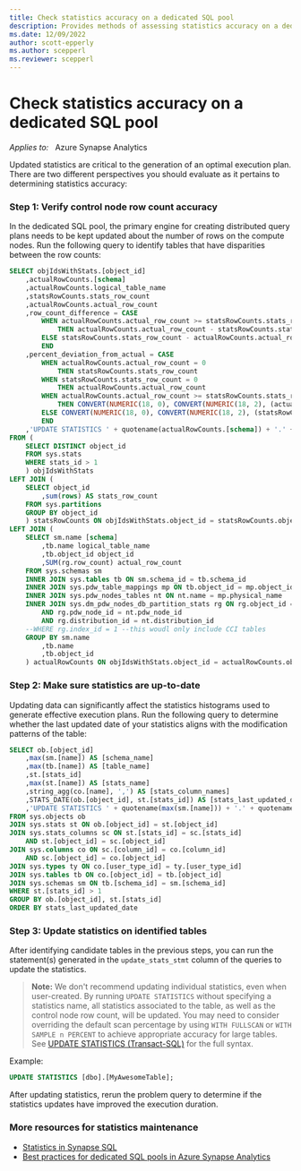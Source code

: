 ```yaml
---
title: Check statistics accuracy on a dedicated SQL pool
description: Provides methods of assessing statistics accuracy on a dedicated SQL pool
ms.date: 12/09/2022
author: scott-epperly
ms.author: scepperl
ms.reviewer: scepperl
---
```


# Check statistics accuracy on a dedicated SQL pool

_Applies to:_ &nbsp; Azure Synapse Analytics

Updated statistics are critical to the generation of an optimal execution plan. There are two different perspectives you should evaluate as it pertains to determining statistics accuracy:

### Step 1: Verify control node row count accuracy

In the dedicated SQL pool, the primary engine for creating distributed query plans needs to be kept updated about the number of rows on the compute nodes. Run the following query to identify tables that have disparities between the row counts:

```sql
SELECT objIdsWithStats.[object_id]
	,actualRowCounts.[schema]
	,actualRowCounts.logical_table_name
	,statsRowCounts.stats_row_count
	,actualRowCounts.actual_row_count
	,row_count_difference = CASE 
		WHEN actualRowCounts.actual_row_count >= statsRowCounts.stats_row_count
			THEN actualRowCounts.actual_row_count - statsRowCounts.stats_row_count
		ELSE statsRowCounts.stats_row_count - actualRowCounts.actual_row_count
		END
	,percent_deviation_from_actual = CASE 
		WHEN actualRowCounts.actual_row_count = 0
			THEN statsRowCounts.stats_row_count
		WHEN statsRowCounts.stats_row_count = 0
			THEN actualRowCounts.actual_row_count
		WHEN actualRowCounts.actual_row_count >= statsRowCounts.stats_row_count
			THEN CONVERT(NUMERIC(18, 0), CONVERT(NUMERIC(18, 2), (actualRowCounts.actual_row_count - statsRowCounts.stats_row_count)) / CONVERT(NUMERIC(18, 2), actualRowCounts.actual_row_count) * 100)
		ELSE CONVERT(NUMERIC(18, 0), CONVERT(NUMERIC(18, 2), (statsRowCounts.stats_row_count - actualRowCounts.actual_row_count)) / CONVERT(NUMERIC(18, 2), actualRowCounts.actual_row_count) * 100)
		END
	,'UPDATE STATISTICS ' + quotename(actualRowCounts.[schema]) + '.' + quotename(actualRowCounts.logical_table_name) + ';' as update_stats_stmt
FROM (
	SELECT DISTINCT object_id
	FROM sys.stats
	WHERE stats_id > 1
	) objIdsWithStats
LEFT JOIN (
	SELECT object_id
		,sum(rows) AS stats_row_count
	FROM sys.partitions
	GROUP BY object_id
	) statsRowCounts ON objIdsWithStats.object_id = statsRowCounts.object_id
LEFT JOIN (
	SELECT sm.name [schema]
		,tb.name logical_table_name
		,tb.object_id object_id
		,SUM(rg.row_count) actual_row_count
	FROM sys.schemas sm
	INNER JOIN sys.tables tb ON sm.schema_id = tb.schema_id
	INNER JOIN sys.pdw_table_mappings mp ON tb.object_id = mp.object_id
	INNER JOIN sys.pdw_nodes_tables nt ON nt.name = mp.physical_name
	INNER JOIN sys.dm_pdw_nodes_db_partition_stats rg ON rg.object_id = nt.object_id
		AND rg.pdw_node_id = nt.pdw_node_id
		AND rg.distribution_id = nt.distribution_id
	--WHERE rg.index_id = 1 --this woudl only include CCI tables
	GROUP BY sm.name
		,tb.name
		,tb.object_id
	) actualRowCounts ON objIdsWithStats.object_id = actualRowCounts.object_id
```

### Step 2: Make sure statistics are up-to-date

Updating data can significantly affect the statistics histograms used to generate effective execution plans. Run the following query to determine whether the last updated date of your statistics aligns with the modification patterns of the table:

```sql
SELECT ob.[object_id]
	,max(sm.[name]) AS [schema_name]
	,max(tb.[name]) AS [table_name]
	,st.[stats_id]
	,max(st.[name]) AS [stats_name]
	,string_agg(co.[name], ',') AS [stats_column_names]
	,STATS_DATE(ob.[object_id], st.[stats_id]) AS [stats_last_updated_date]
	,'UPDATE STATISTICS ' + quotename(max(sm.[name])) + '.' + quotename(max(tb.[name])) + ';' as [update_stats_stmt]
FROM sys.objects ob
JOIN sys.stats st ON ob.[object_id] = st.[object_id]
JOIN sys.stats_columns sc ON st.[stats_id] = sc.[stats_id]
	AND st.[object_id] = sc.[object_id]
JOIN sys.columns co ON sc.[column_id] = co.[column_id]
	AND sc.[object_id] = co.[object_id]
JOIN sys.types ty ON co.[user_type_id] = ty.[user_type_id]
JOIN sys.tables tb ON co.[object_id] = tb.[object_id]
JOIN sys.schemas sm ON tb.[schema_id] = sm.[schema_id]
WHERE st.[stats_id] > 1
GROUP BY ob.[object_id], st.[stats_id]
ORDER BY stats_last_updated_date
```

### Step 3: Update statistics on identified tables

After identifying candidate tables in the previous steps, you can run the statement(s) generated in the `update_stats_stmt` column of the queries to update the statistics.

> **Note:** We don't recommend updating individual statistics, even when user-created. By running `UPDATE STATISTICS` without specifying a statistics name, all statistics associated to the table, as well as the control node row count, will be updated. You may need to consider overriding the default scan percentage by using `WITH FULLSCAN` or `WITH SAMPLE n PERCENT` to achieve appropriate accuracy for large tables. See [UPDATE STATISTICS (Transact-SQL)](/sql/t-sql/statements/update-statistics-transact-sql) for the full syntax.

Example:

```sql
UPDATE STATISTICS [dbo].[MyAwesomeTable];
```

After updating statistics, rerun the problem query to determine if the statistics updates have improved the execution duration.

### More resources for statistics maintenance

* [Statistics in Synapse SQL](/azure/synapse-analytics/sql/develop-tables-statistics)
* [Best practices for dedicated SQL pools in Azure Synapse Analytics](/azure/synapse-analytics/sql/best-practices-dedicated-sql-pool#maintain-statistics)